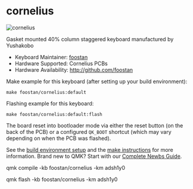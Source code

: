 # cornelius

![cornelius](https://i.imgur.com/kGoUGZgl.jpg)

Gasket mounted 40% column staggered keyboard manufactured by Yushakobo

-   Keyboard Maintainer: [foostan](https://github.com/foostan/)
-   Hardware Supported: Cornelius PCBs
-   Hardware Availability: http://github.com/foostan

Make example for this keyboard (after setting up your build environment):

    make foostan/cornelius:default

Flashing example for this keyboard:

    make foostan/cornelius:default:flash

The board reset into bootloader mode via either the reset button (on the back of the PCB) or a configured `QK_BOOT` shortcut (which may vary depending on when the PCB was flashed).

See the [build environment setup](https://docs.qmk.fm/#/getting_started_build_tools) and the [make instructions](https://docs.qmk.fm/#/getting_started_make_guide) for more information. Brand new to QMK? Start with our [Complete Newbs Guide](https://docs.qmk.fm/#/newbs).

qmk compile -kb foostan/cornelius -km adsh1y0

qmk flash -kb foostan/cornelius -km adsh1y0
